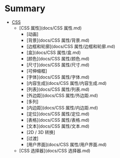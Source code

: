 # Summary

* [CSS](README.md)
    * [CSS 属性](docs/CSS 属性.md)
        * [动画]
        * [背景](docs/CSS 属性/背景.md)
        * [边框和轮廓](docs/CSS 属性/边框和轮廓.md)
        * [盒](docs/CSS 属性/盒.md)
        * [颜色](docs/CSS 属性/颜色.md)
        * [尺寸](docs/CSS 属性/尺寸.md)
        * [可伸缩框]
        * [字体](docs/CSS 属性/字体.md)
        * [内容生成](docs/CSS 属性/内容生成.md)
        * [列表](docs/CSS 属性/列表.md)
        * [外边距](docs/CSS 属性/外边距.md)
        * [多列]
        * [内边距](docs/CSS 属性/内边距.md)
        * [定位](docs/CSS 属性/定位.md)
        * [表格](docs/CSS 属性/表格.md)
        * [文本](docs/CSS 属性/文本.md)
        * [2D / 3D 转换]
        * [过渡]
        * [用户界面](docs/CSS 属性/用户界面.md)
    * [CSS 选择器](docs/CSS 选择器.md)

